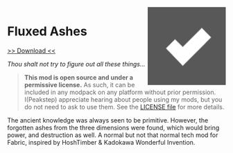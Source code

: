 <img src="icon.png" align="right" width="180px"/>

# Fluxed Ashes

[>> Download <<](https://github.com/Peakstep233)

*Thou shalt not try to figure out all these things...*

> **This mod is open source and under a permissive license.** As such, it can be included in any modpack on any platform without prior permission. I(Peakstep) appreciate hearing about people using my mods, but you do not need to ask to use them. See the [LICENSE file](LICENSE) for more details.

The ancient knowledge was always seen to be primitive. However, the forgotten ashes from the three dimensions were found, which would bring power, and destruction as well. A normal but not that normal tech mod for Fabric, inspired by HoshTimber & Kadokawa Wonderful Invention.
